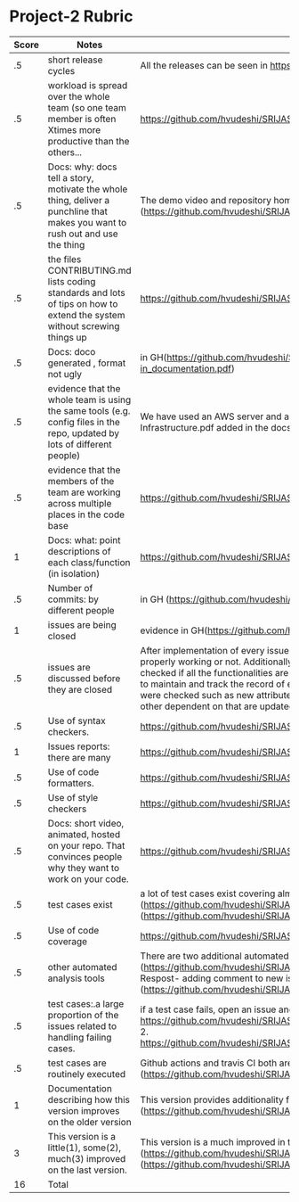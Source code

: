 # Project-2 Rubric

|Score|Notes| Evidence|
|-|-----|---------|
|.5| short release cycles| All the releases can be seen in https://github.com/hvudeshi/SRIJAS/releases |
|.5| workload is spread over the whole team (so one team member is often Xtimes more productive than the others...| https://github.com/hvudeshi/SRIJAS/graphs/contributors |
|.5|Docs: why: docs tell a story, motivate the whole thing, deliver a punchline that makes you want to rush out and use the thing | The demo video and repository homepage (README) shows this (https://github.com/hvudeshi/SRIJAS/blob/main/README.md) |
|.5|the files CONTRIBUTING.md lists coding standards and lots of tips on how to extend the system without screwing things up  | https://github.com/hvudeshi/SRIJAS/blob/main/CONTRIBUTING.md |
|.5|Docs: doco generated , format not ugly  | in GH(https://github.com/hvudeshi/SRIJAS/blob/main/docs/Scraper_Service_linked-in_documentation.pdf) |
|.5|evidence that the whole team is using the same tools (e.g. config files in the repo, updated by lots of different people) | We have used an AWS server and all have worked on the AWS server. There is also Infrastructure.pdf added in the docs. https://github.com/hvudeshi/SRIJAS/graphs/contributors |
|.5|evidence that the members of the team are working across multiple places in the code base | https://github.com/hvudeshi/SRIJAS/graphs/contributors |
|1|Docs: what: point descriptions of each class/function (in isolation)  | https://github.com/hvudeshi/SRIJAS/blob/main/docs |
|.5|Number of commits: by different people  | in GH (https://github.com/hvudeshi/SRIJAS/commits/main) |
|1|issues are being closed | evidence in GH(https://github.com/hvudeshi/SRIJAS/issues?q=is%3Aissue+is%3Aclosed) |
|.5|issues are discussed before they are closed | After implementation of every issues, there's been validation based on whether the issue is properly working or not. Additionally, all the dependencies based on that issue is discussed and checked if all the functionalities are working fine. For eg. 1. Login System was added to the project to maintain and track the record of every user. After, implmenting all the necessary dependencies were checked such as new attributes are added to the database tables, main index.html file and other dependent on that are updated, etc. |
|.5|Use of syntax checkers. | https://github.com/hvudeshi/SRIJAS/blob/main/.github/workflows/main.yml |
|1|Issues reports: there are many  | https://github.com/hvudeshi/SRIJAS/issues |
|.5|Use of code formatters. | https://github.com/hvudeshi/SRIJAS/blob/main/.github/workflows/code_formatter.yml |
|.5|Use of style checkers | https://github.com/hvudeshi/SRIJAS/blob/main/.github/workflows/style_checker.yml |
|.5|Docs: short video, animated, hosted on your repo. That convinces people why they want to work on your code. | https://github.com/hvudeshi/SRIJAS/blob/main/README.md |
|.5|test cases exist  | a lot of test cases exist covering almost all the functionalities. (https://github.com/hvudeshi/SRIJAS/blob/main/tests/), (https://github.com/hvudeshi/SRIJAS/blob/main/Code/Web_app/test.php) |
|.5|Use of code coverage  | https://github.com/hvudeshi/SRIJAS/blob/main/.github/workflows/code_cov.yml |
|.5|other automated analysis tools  | There are two additional automated analysis tools 1. Close as a feature (https://github.com/hvudeshi/SRIJAS/blob/main/.github/workflows/close_as_a_feature.yml) 2. Respost- adding comment to new issue events (https://github.com/hvudeshi/SRIJAS/blob/main/.github/workflows/Respost.yml) |
|.5|test cases:.a large proportion of the issues related to handling failing cases. | if a test case fails, open an issue and fix it, evidence( 1. https://github.com/hvudeshi/SRIJAS/commit/5e0c52f474b5a31bfc5b1e81e18ecafb49d54b35 2. https://github.com/hvudeshi/SRIJAS/commit/c0d692e72aa87eef7887f03a380051c13929380c) |
|.5|test cases are routinely executed | Github actions and travis CI both are conducting regular tests. (https://github.com/hvudeshi/SRIJAS/blob/main/.travis.yml) |
|1|Documentation describing how this version improves on the older version| This version provides additionality functionalities which are described in the docs folder. (https://github.com/hvudeshi/SRIJAS/blob/main/docs/Phase-2_improvements.pdf) |
|3|This version is a little(1), some(2), much(3) improved on the last version.| This version is a much improved in the last version. (https://github.com/hvudeshi/SRIJAS/blob/main/docs/Phase-2_improvements.pdf). Final release (https://github.com/hvudeshi/SRIJAS/releases/tag/v7.0.0) has all this features included. | 
|16| Total|
